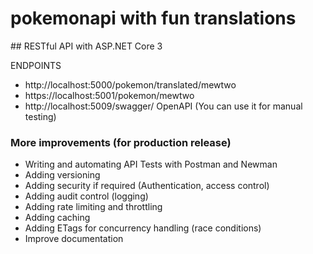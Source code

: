 # pokemonapi with fun translations
## RESTful API with ASP.NET Core 3



ENDPOINTS
- http://localhost:5000/pokemon/translated/mewtwo
- https://localhost:5001/pokemon/mewtwo
- http://localhost:5009/swagger/ OpenAPI (You can use it for manual testing)

### More improvements (for production release)
- Writing and automating API Tests with Postman and Newman
- Adding versioning
- Adding security if required (Authentication, access control)
- Adding audit control (logging)
- Adding rate limiting and throttling
- Adding caching 
- Adding ETags for concurrency handling (race conditions) 
- Improve documentation
